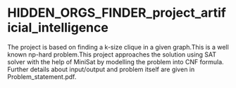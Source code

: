 # HIDDEN_ORGS_FINDER_project_artificial_intelligence
The project is based on finding a k-size clique in a given graph.This is a well known np-hard problem.This project approaches the solution using
SAT solver with the help of MiniSat by modelling the problem into CNF formula.
Further details about input/output and problem itself are given in Problem_statement.pdf.
